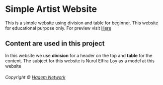 # Simple Artist Website
This is a simple website using division and table for beginner. This website for educational purpose only. For preview visit [Here](haqem.github.io/Simple-Artist-Website)
## Content are used in this project
In this website we use **division** for a header on the top and **table** for the content. The subject for this website is Nurul Elfira Loy as a model at this website
###### Copyright © [Haqem Network](https://haqem.my)
